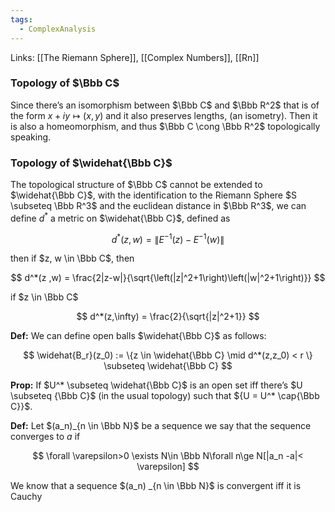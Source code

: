 ```yaml
---
tags:
  - ComplexAnalysis
---
```

Links: [[The Riemann Sphere]], [[Complex Numbers]], [[Rn]]

### Topology of $\Bbb C$

Since there’s an isomorphism between $\Bbb C$ and $\Bbb R^2$ that is of the form $x +iy \mapsto (x,y)$ and it also preserves lengths, (an isometry). Then it is also a homeomorphism, and thus $\Bbb C \cong \Bbb R^2$ topologically speaking.

### Topology of $\widehat{\Bbb C}$

The topological structure of $\Bbb C$ cannot be extended to $\widehat{\Bbb C}$, with the identification to the Riemann Sphere $S \subseteq \Bbb R^3$ and the euclidean distance in $\Bbb R^3$, we can define $d^*$ a metric on $\widehat{\Bbb C}$, defined as

$$ d^*(z, w) = \|E^{-1}(z) - E^{-1}(w)\| $$

then if $z, w \in \Bbb C$, then

$$ d^*(z ,w) = \frac{2|z-w|}{\sqrt{\left(|z|^2+1\right)\left(|w|^2+1\right)}} $$

if $z \in \Bbb C$

$$ d^*(z,\infty) = \frac{2}{\sqrt{|z|^2+1}} $$

**********Def:********** We can define open balls $\widehat{\Bbb C}$ as follows:

$$ \widehat{B_r}(z_0) := \{z \in \widehat{\Bbb C} \mid d^*(z,z_0) < r \} \subseteq \widehat{\Bbb C} $$

******************Prop:****************** If $U^* \subseteq \widehat{\Bbb C}$ is an open set iff there’s $U \subseteq {\Bbb C}$ (in the usual topology) such that ${U = U^* \cap{\Bbb C}}$.

********Def:******** Let $(a_n)_{n \in \Bbb N}$ be a sequence we say that the sequence converges to $a$ if

$$ \forall \varepsilon>0 \exists N\in \Bbb N\forall n\ge N[|a_n -a|< \varepsilon] $$

We know that a sequence $(a_n) _{n \in \Bbb N}$ is convergent iff it is Cauchy